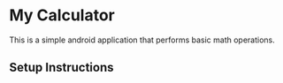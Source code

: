 My Calculator
=============
This is a simple android application that performs basic math operations.

Setup Instructions
-------------------